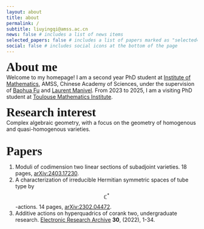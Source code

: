 ```yaml
---
layout: about
title: about
permalink: /
subtitle: liuyingqi@amss.ac.cn
news: false # includes a list of news items
selected_papers: false # includes a list of papers marked as "selected={true}"
social: false # includes social icons at the bottom of the page
---
```

<b><font size="6"><font style="font-family: Gill Sans">About me</font></font></b> 
<br>
Welcome to my homepage! I am a second year PhD student at [Institute of Mathematics](http://www.math.ac.cn/), AMSS, Chinese Academy of Sciences, under the supervision of [Baohua Fu](http://www.math.ac.cn/people/fbh/) and [Laurent Manivel](https://manivel.perso.math.cnrs.fr/). From 2023 to 2025, I am a visiting PhD student at [Toulouse Mathematics Institute](https://www.math.univ-toulouse.fr/fr/).<br>

<b><font size="6"><font style="font-family: Gill Sans">Research interest</font></font></b> 
<br>
Complex algebraic geometry, with a focus on the geometry of homogenous and quasi-homogenous varieties. <br><br>

<b><font size="6"><font style="font-family: Gill Sans"> Papers </font></font></b> 
<br>
1. Moduli of codimension two linear sections of subadjoint varieties. 18 pages, [arXiv:2403.17230](https://arxiv.org/abs/2403.17230).
2. A characterization of irreducible Hermitian symmetric spaces of tube type by $$\mathbb{C}^{*}$$-actions. 14 pages, [arXiv:2302.04472](https://arxiv.org/abs/2302.04472).
3. Additive actions on hyperquadrics of corank two, undergraduate research.
   [Electronic Research Archive](https://www.aimspress.com/article/doi/10.3934/era.2022001?viewType=HTML) <b>30</b>, (2022), 1-34.
   
   


